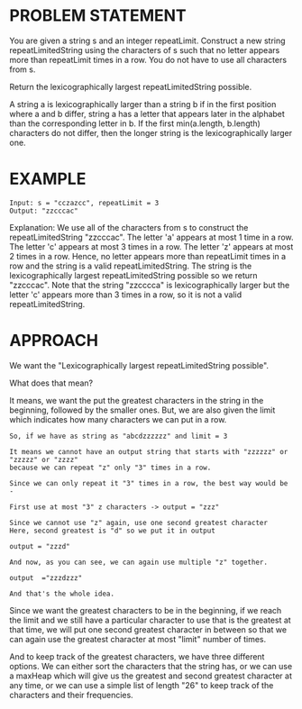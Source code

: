 # PROBLEM STATEMENT

You are given a string s and an integer repeatLimit. Construct a new string repeatLimitedString using the characters of s such that no letter appears more than repeatLimit times in a row. You do not have to use all characters from s.

Return the lexicographically largest repeatLimitedString possible.

A string a is lexicographically larger than a string b if in the first position where a and b differ, string a has a letter that appears later in the alphabet than the corresponding letter in b. If the first min(a.length, b.length) characters do not differ, then the longer string is the lexicographically larger one.

# EXAMPLE

    Input: s = "cczazcc", repeatLimit = 3
    Output: "zzcccac"

Explanation: We use all of the characters from s to construct the repeatLimitedString "zzcccac".
The letter 'a' appears at most 1 time in a row.
The letter 'c' appears at most 3 times in a row.
The letter 'z' appears at most 2 times in a row.
Hence, no letter appears more than repeatLimit times in a row and the string is a valid repeatLimitedString.
The string is the lexicographically largest repeatLimitedString possible so we return "zzcccac".
Note that the string "zzcccca" is lexicographically larger but the letter 'c' appears more than 3 times in a row, so it is not a valid repeatLimitedString.

# APPROACH

We want the "Lexicographically largest repeatLimitedString possible".

What does that mean?

It means, we want the put the greatest characters in the string in the beginning, followed by the smaller ones. But, we are also given the limit which indicates how many characters we can put in a row.

	So, if we have as string as "abcdzzzzzz" and limit = 3
	
	It means we cannot have an output string that starts with "zzzzzz" or "zzzzz" or "zzzz"
	because we can repeat "z" only "3" times in a row.
	
	Since we can only repeat it "3" times in a row, the best way would be - 
	
	First use at most "3" z characters -> output = "zzz"
	
	Since we cannot use "z" again, use one second greatest character
	Here, second greatest is "d" so we put it in output
	
	output = "zzzd"
	
	And now, as you can see, we can again use multiple "z" together.
	
	output  ="zzzdzzz"
	
	And that's the whole idea.
	
Since we want the greatest characters to be in the beginning, if we reach the limit and we still have a particular character to use that is the greatest at that time, we will put one second greatest character in between so that we can again use the greatest character at most "limit" number of times.

And to keep track of the greatest characters, we have three different options. We can either sort the characters that the string has, or we can use a maxHeap which will give us the greatest and second greatest character at any time, or we can use a simple list of length "26" to keep track of the characters and their frequencies.